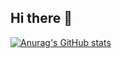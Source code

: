 ## Hi there 👋
[![Anurag's GitHub stats](https://github-readme-stats.vercel.app/apiRay-VN=anuraghazra)](https://github.com/anuraghazra/github-readme-stats)
